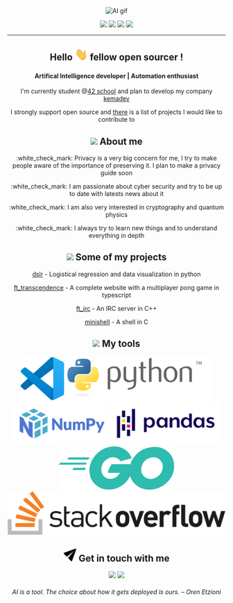 <p align=center>
<img src="https://github.com/kema-dev/kema-dev/blob/main/assets/ai.gif?raw=true" alt="AI gif">
</p>

<div align=center>
	<img src="https://img.shields.io/badge/Age-25-blue">
	<img src="https://img.shields.io/badge/Focus-AI%20%2F%20Automation%20%2F%20SysAdmin-brightgreen">
	<img src="https://img.shields.io/badge/Location-France-brightgreen">
	<img src="https://img.shields.io/badge/Languages-French%20%2F%20English-brightgreen">
</div>

***

<h2 align=center>
	<p>Hello <img src="https://github.com/kema-dev/kema-dev/blob/main/assets/hi.gif?raw=true" width="30px"> fellow open sourcer !</p>
</h2>
<h4 align=center>
	Artifical Intelligence developer | Automation enthusiast
</h4>

<p align=center>I'm currently student @<a href="https://42.fr/">42 school</a> and plan to develop my company <a href="https://github.com/kemadev">kemadev</a></p>
<p align=center>I strongly support open source and <a href="https://github.com/kema-dev/awesome-projects">there</a> is a list of projects I would like to contribute to</p>

<h2 align=center>
<img src="https://media.giphy.com/media/iY8CRBdQXODJSCERIr/giphy.gif" width="30px"> About me
</h2>

<div align=center>
<p>:white_check_mark: Privacy is a very big concern for me, I try to make people aware of the importance of preserving it. I plan to make a privacy guide soon<p>

<p>:white_check_mark: I am passionate about cyber security and try to be up to date with latests news about it</p>

<p>:white_check_mark: I am also very interested in cryptography and quantum physics</p>

<p>:white_check_mark: I always try to learn new things and to understand everything in depth</p>
</div>

<h2 align=center>
<img src="https://media.giphy.com/media/iY8CRBdQXODJSCERIr/giphy.gif" width="30px"> Some of my projects
</h2>

<div align=center>
<p><a align=center href="https://github.com/kema-dev/dslr">dslr</a> - Logistical regression and data visualization in python</p>
<p><a align=center href="https://github.com/kema-dev/ft_transcendence">ft_transcendence</a> - A complete website with a multiplayer pong game in typescript</p>
<p><a align=center href="https://github.com/kema-dev/ft_irc">ft_irc</a> - An IRC server in C++</p>
<p><a align=center href="https://github.com/kema-dev/minishell">minishell</a> - A shell in C</p>
</div>

<h2 align=center>
<img src="https://media.giphy.com/media/iY8CRBdQXODJSCERIr/giphy.gif" width="30px"> My tools
</h2>

<p align=center>
<img height="100px" src="https://github.com/kema-dev/kema-dev/blob/main/assets/vscode_logo.svg?raw=true" alt ="VSCode">
<img height="100px" src="https://github.com/kema-dev/kema-dev/blob/main/assets/python-logo-generic.svg?raw=true" alt="python">
<img height="100px" src="https://github.com/kema-dev/kema-dev/blob/main/assets/numpy_logo_2020.svg?raw=true" alt="numpy">
<img height="100px" src="https://github.com/kema-dev/kema-dev/blob/main/assets/pandas_logo.png?raw=true" alt="pandas">
<img height="100px" src="https://github.com/kema-dev/kema-dev/blob/main/assets/go_logo.svg?raw=true" alt="go">
<img height="100px" src="https://raw.githubusercontent.com/kema-dev/kema-dev/4cb75b7f4a2bf088c1c259827ef5837504f3f7e6/assets/stackoverflow_logosvg.svg" alt="Stack Overflow">
</p>

<h2 align=center>
<img src="https://raw.githubusercontent.com/kema-dev/kema-dev/main/assets/send.webp" width="30px"> Get in touch with me
</h2>

<p align=center>
<img href="https://kemadev.fr" src="https://img.shields.io/website?down_message=kemadev.fr&up_message=kemadev.fr&url=https%3A%2F%2Fkemadev.fr">
<img href="mailto:contact@kemadev.fr" src="https://img.shields.io/badge/mail-contact%40kemadev.fr-brightgreen">
</p>

<h6 align=center>
AI is a tool. The choice about how it gets deployed is ours. – Oren Etzioni
</h6>
